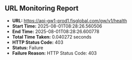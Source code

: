 ## URL Monitoring Report

- **URL:** https://api-gw1-prod1.fisglobal.com/gw/v1/health
- **Start Time:** 2025-08-01T08:28:26.560506
- **End Time:** 2025-08-01T08:28:26.600778
- **Total Time Taken:** 0.040272 seconds
- **HTTP Status Code:** 403
- **Status:** Failure
- **Failure Reason:** HTTP Status Code: 403
